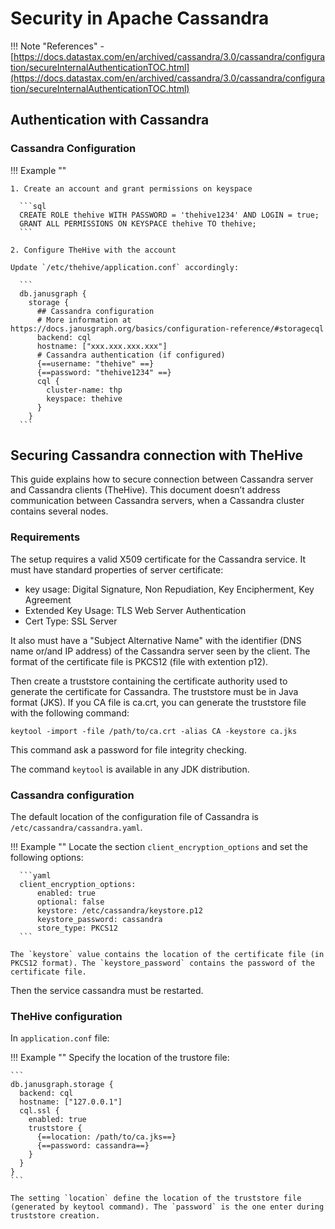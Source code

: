# Security in Apache Cassandra

!!! Note "References"
    - [https://docs.datastax.com/en/archived/cassandra/3.0/cassandra/configuration/secureInternalAuthenticationTOC.html](https://docs.datastax.com/en/archived/cassandra/3.0/cassandra/configuration/secureInternalAuthenticationTOC.html)

## Authentication with Cassandra

### Cassandra Configuration 

!!! Example ""
    
    1. Create an account and grant permissions on keyspace

      ```sql
      CREATE ROLE thehive WITH PASSWORD = 'thehive1234' AND LOGIN = true;
      GRANT ALL PERMISSIONS ON KEYSPACE thehive TO thehive;
      ```

    2. Configure TheHive with the account 

    Update `/etc/thehive/application.conf` accordingly: 

      ```
      db.janusgraph {
        storage {
          ## Cassandra configuration
          # More information at https://docs.janusgraph.org/basics/configuration-reference/#storagecql
          backend: cql
          hostname: ["xxx.xxx.xxx.xxx"]
          # Cassandra authentication (if configured)
          {==username: "thehive" ==}
          {==password: "thehive1234" ==}
          cql {
            cluster-name: thp
            keyspace: thehive
          }
        }
      ```


## Securing Cassandra connection with TheHive

This guide explains how to secure connection between Cassandra server and Cassandra clients (TheHive). This document doesn’t address communication between Cassandra servers, when a Cassandra cluster contains several nodes. 

### Requirements 

The setup requires a valid X509 certificate for the Cassandra service. It must have standard properties of server certificate:

 - key usage: Digital Signature, Non Repudiation, Key Encipherment, Key Agreement
 - Extended Key Usage: TLS Web Server Authentication
 - Cert Type: SSL Server

It also must have a "Subject Alternative Name" with the identifier (DNS name or/and IP address) of the Cassandra server seen by the client.
The format of the certificate file is PKCS12 (file with extention p12).

Then create a truststore containing the certificate authority used to generate the certificate for Cassandra. The truststore must be in Java format (JKS). If you CA file is ca.crt, you can generate the truststore file with the following command:

```
keytool -import -file /path/to/ca.crt -alias CA -keystore ca.jks
```

This command ask a password for file integrity checking.

The command `keytool` is available in any JDK distribution.

### Cassandra configuration 

The default location of the configuration file of Cassandra is `/etc/cassandra/cassandra.yaml`. 

!!! Example ""
    Locate the section `client_encryption_options` and set the following options:

      ```yaml
      client_encryption_options: 
          enabled: true 
          optional: false 
          keystore: /etc/cassandra/keystore.p12 
          keystore_password: cassandra 
          store_type: PKCS12 
      ```

    The `keystore` value contains the location of the certificate file (in PKCS12 format). The `keystore_password` contains the password of the certificate file.

Then the service cassandra must be restarted.

### TheHive configuration 

In `application.conf` file: 

!!! Example ""
    Specify the location of the trustore file: 

    ```
    db.janusgraph.storage { 
      backend: cql 
      hostname: ["127.0.0.1"] 
      cql.ssl { 
        enabled: true 
        truststore { 
          {==location: /path/to/ca.jks==}
          {==password: cassandra==}
        } 
      } 
    }
    ```

    The setting `location` define the location of the truststore file (generated by keytool command). The `password` is the one enter during truststore creation.
